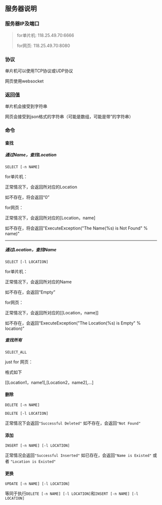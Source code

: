 ## 服务器说明 

### 服务器IP及端口
> for单片机: 118.25.49.70:6666
>
> for网页:   118.25.49.70:8080

### 协议

单片机可以使用TCP协议或UDP协议

网页使用websocket

### 返回值

单片机会接受到字符串

网页会接受到json格式的字符串（可能是数组，可能是带”的字符串）

### 命令

#### 查找

##### 通过Name，查找Location

```
SELECT [-n NAME]
```

for单片机：

正常情况下，会返回所对应的Location

如不存在，将会返回“0”

for网页：

正常情况下，会返回所对应的[Location，name]

如不存在，将会返回"ExecuteException("The Name(%s) is Not Found" % name)"

------

##### 通过Location，查找Name

```
SELECT [-l LOCATION]
```

for单片机：

正常情况下，会返回所对应的Name

如不存在，会返回“Empty”

for网页：

正常情况下，会返回所对应的[[Location，name]]

如不存在，会返回“ExecuteException("The Location(%s) is Empty" % location)”

##### 查找所有

```
SELECT_ALL
```

just for 网页：

格式如下

[[Location1，name1],[Location2，name2],...]

#### 删除

```
DELETE [-n NAME]
```

```
DELETE [-l LOCATION]
```
正常情况下会返回`"Successful Deleted"`
如不存在，会返回`"Not Found"`

#### 添加

```
INSERT [-n NAME] [-l LOCATION]
```
正常情况会返回`"Successful Inserted"`
如已存在，会返回`"Name is Existed"` 或者 `"Location is Existed"`

#### 更换

```
UPDATE [-n NAME] [-l LOCATION]
```

等同于执行`DELETE [-n NAME] [-l LOCATION]`和`INSERT [-n NAME] [-l LOCATION]`


